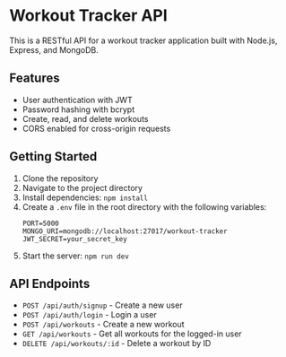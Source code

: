 # Workout Tracker API

This is a RESTful API for a workout tracker application built with Node.js, Express, and MongoDB.

## Features

- User authentication with JWT
- Password hashing with bcrypt
- Create, read, and delete workouts
- CORS enabled for cross-origin requests

## Getting Started

1. Clone the repository
2. Navigate to the project directory
3. Install dependencies: `npm install`
4. Create a `.env` file in the root directory with the following variables:
   ```
   PORT=5000
   MONGO_URI=mongodb://localhost:27017/workout-tracker
   JWT_SECRET=your_secret_key
   ```
5. Start the server: `npm run dev`

## API Endpoints

- `POST /api/auth/signup` - Create a new user
- `POST /api/auth/login` - Login a user
- `POST /api/workouts` - Create a new workout
- `GET /api/workouts` - Get all workouts for the logged-in user
- `DELETE /api/workouts/:id` - Delete a workout by ID
